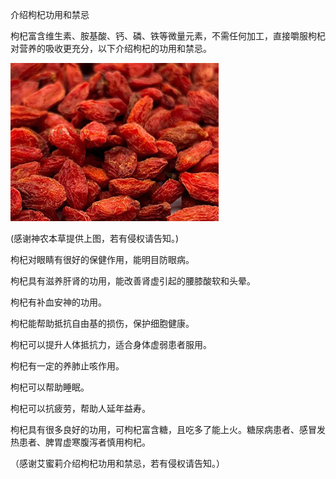 介绍枸杞功用和禁忌

枸杞富含维生素、胺基酸、钙、磷、铁等微量元素，不需任何加工，直接嚼服枸杞对营养的吸收更充分，以下介绍枸杞的功用和禁忌。


![介绍枸杞功用和禁忌](https://github.com/ywangnccu/ywang/blob/main/images/GOUQI.jpg)

(感谢神农本草提供上图，若有侵权请告知。)

枸杞对眼睛有很好的保健作用，能明目防眼病。

枸杞具有滋养肝肾的功用，能改善肾虚引起的腰膝酸软和头晕。

枸杞有补血安神的功用。

枸杞能帮助抵抗自由基的损伤，保护细胞健康。

枸杞可以提升人体抵抗力，适合身体虚弱患者服用。

枸杞有一定的养肺止咳作用。

枸杞可以帮助睡眠。

枸杞可以抗疲劳，帮助人延年益寿。

枸杞具有很多良好的功用，可枸杞富含糖，且吃多了能上火。糖尿病患者、感冒发热患者、脾胃虚寒腹泻者慎用枸杞。


（感谢艾蜜莉介绍枸杞功用和禁忌，若有侵权请告知。）
